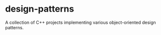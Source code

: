# design-patterns
A collection of C++ projects implementing various object-oriented design patterns.
